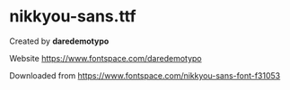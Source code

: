 # nikkyou-sans.ttf

Created by **daredemotypo**

Website https://www.fontspace.com/daredemotypo

Downloaded from https://www.fontspace.com/nikkyou-sans-font-f31053
